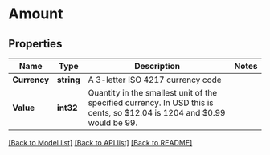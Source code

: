# Amount

## Properties

Name | Type | Description | Notes
------------ | ------------- | ------------- | -------------
**Currency** | **string** | A 3-letter ISO 4217 currency code | 
**Value** | **int32** | Quantity in the smallest unit of the specified currency. In USD this is cents, so $12.04 is 1204 and $0.99 would be 99. | 

[[Back to Model list]](../README.md#documentation-for-models) [[Back to API list]](../README.md#documentation-for-api-endpoints) [[Back to README]](../README.md)



